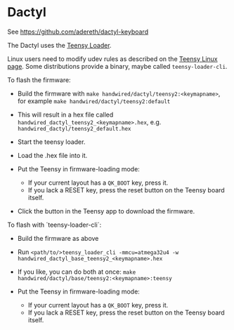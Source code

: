 # Dactyl

See https://github.com/adereth/dactyl-keyboard

The Dactyl uses the [Teensy Loader](https://www.pjrc.com/teensy/loader.html).

Linux users need to modify udev rules as described on the [Teensy
Linux page].  Some distributions provide a binary, maybe called
`teensy-loader-cli`.

[Teensy Linux page]: https://www.pjrc.com/teensy/loader_linux.html

To flash the firmware:

  - Build the firmware with `make handwired/dactyl/teensy2:<keymapname>`, for example `make handwired/dactyl/teensy2:default`
  - This will result in a hex file called `handwired_dactyl_teensy2_<keymapname>.hex`, e.g.
    `handwired_dactyl/teensy2_default.hex`

  - Start the teensy loader.

  - Load the .hex file into it.

  - Put the Teensy in firmware-loading mode:
    * If your current layout has a `QK_BOOT` key, press it.
    * If you lack a RESET key, press the reset button on the Teensy board itself.

  - Click the button in the Teensy app to download the firmware.

To flash with ´teensy-loader-cli´:

  - Build the firmware as above

  - Run `<path/to/>teensy_loader_cli -mmcu=atmega32u4 -w handwired_dactyl_base_teensy2_<keymapname>.hex`

  - If you like, you can do both at once: `make handwired/dactyl/base/teensy2:<keymapname>:teensy`

  - Put the Teensy in firmware-loading mode:
    * If your current layout has a `QK_BOOT` key, press it.
    * If you lack a RESET key, press the reset button on the Teensy board itself.

